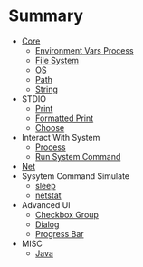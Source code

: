# Summary

* [Core](core.md)
	* [Environment Vars Process](env.md)
	* [File System](fs.md)
	* [OS](os.md)
	* [Path](path.md)
	* [String](string.md)
* STDIO
	* [Print](print.md)
	* [Formatted Print](fprint.md)
	* [Choose](choose.md)
* Interact With System
	* [Process](process.md)
	* [Run System Command](run.md)
* [Net](net.md)
* Sysytem Command Simulate
	* [sleep](sleep.md)
	* [netstat](netstat.md)
* Advanced UI
	* [Checkbox Group](checkboxgroup.md)
	* [Dialog](dialog.md)
	* [Progress Bar](progressbar.md)
* MISC
	* [Java](java.md)
